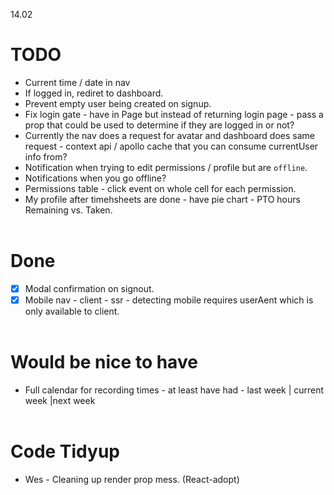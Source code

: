 14.02
  # TODO 
- Current time / date in nav
- If logged in, rediret to dashboard.
- Prevent empty user being created on signup.
- Fix login gate - have in Page but instead of returning login page - pass a prop that could be used to determine
if they are logged in or not?
- Currently the nav does a request for avatar and dashboard does same request - context api / apollo cache that you can consume currentUser info from?
- Notification when trying to edit permissions / profile but are `offline`.
- Notifications when you go offline?
- Permissions table - click event on whole cell for each permission.
- My profile after timehsheets are done - have pie chart - PTO hours Remaining vs. Taken.
<br/><br/>

# Done 
- [x] Modal confirmation on signout.
- [x] Mobile nav - client - ssr - detecting mobile requires userAent which is only available to client.
<br/><br/>

# Would be nice to have 
- Full calendar for recording times - at least have had  - last week | current week |next week
<br/><br/>

# Code Tidyup
- Wes - Cleaning up render prop mess. (React-adopt)
<br/><br/>